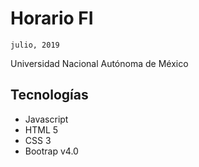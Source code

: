 # Horario FI
```shell
julio, 2019
```
Universidad Nacional Autónoma de México

## Tecnologías

* Javascript
* HTML 5
* CSS 3
* Bootrap v4.0
